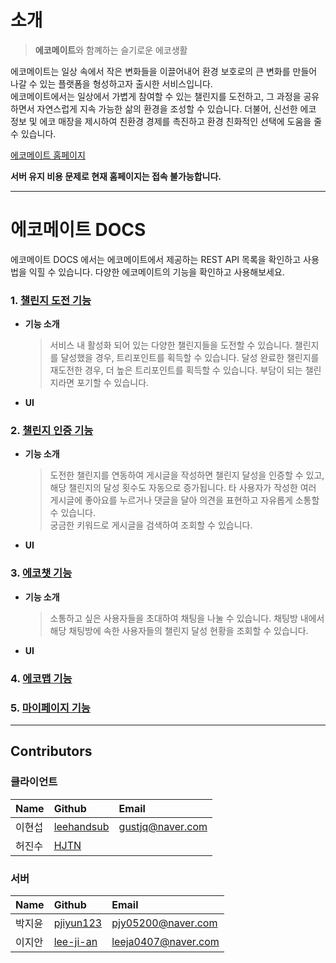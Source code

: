 # 소개

> **에코메이트**와 함꼐하는 슬기로운 에코생활  

에코메이트는 일상 속에서 작은 변화들을 이끌어내어 환경 보호로의 큰 변화를 만들어 나갈 수 있는 플랫폼을 형성하고자 출시한 서비스입니다.  
에코메이트에서는 일상에서 가볍게 참여할 수 있는 챌린지를 도전하고, 그 과정을 공유하면서 자연스럽게 지속 가능한 삶의 환경을 조성할 수 있습니다. 더불어, 신선한 에코 정보 및 에코 매장을 제시하여 친환경 경제를 촉진하고 환경 친화적인 선택에 도움을 줄 수 있습니다.   


[에코메이트 홈페이지]()  


**서버 유지 비용 문제로 현재 홈페이지는 접속 불가능합니다.**
 ***


 # 에코메이트 DOCS
 에코메이트 DOCS 에서는 에코메이트에서 제공하는 REST API 목록을 확인하고 사용법을 익힐 수 있습니다.
 다양한 에코메이트의 기능을 확인하고 사용해보세요.


### 1. [챌린지 도전 기능]()
* **기능 소개**
  > 서비스 내 활성화 되어 있는 다양한 챌린지들을 도전할 수 있습니다.
  > 챌린지를 달성했을 경우, 트리포인트를 획득할 수 있습니다.
  > 달성 완료한 챌린지를 재도전한 경우, 더 높은 트리포인트를 획득할 수 있습니다.
  > 부담이 되는 챌린지라면 포기할 수 있습니다.


* **UI**

 
### 2. [챌린지 인증 기능]()
* **기능 소개**
  > 도전한 챌린지를 연동하여 게시글을 작성하면 챌린지 달성을 인증할 수 있고, 해당 챌린지의 달성 횟수도 자동으로 증가됩니다.
  > 타 사용자가 작성한 여러 게시글에 좋아요를 누르거나 댓글을 달아 의견을 표현하고 자유롭게 소통할 수 있습니다.  
  > 궁금한 키워드로 게시글을 검색하여 조회할 수 있습니다.


* **UI**

  
### 3. [에코챗 기능]()
* **기능 소개**
  > 소통하고 싶은 사용자들을 초대하여 채팅을 나눌 수 있습니다.
  >  채팅방 내에서 해당 채팅방에 속한 사용자들의 챌린지 달성 현황을 조회할 수 있습니다.


* **UI**

  
### 4. [에코맵 기능]()
### 5. [마이페이지 기능]()


***
## Contributors
### 클라이언트
|Name|Github|Email|
|:---|:---|:---|
|이현섭|[leehandsub](https://github.com/leehandsub)|gustjq@naver.com|
|허진수|[HJTN](https://github.com/HJTN)||
### 서버
|Name|Github|Email|
|:---|:---|:---|
|박지윤|[pjiyun123](https://github.com/pjiyun123)|pjy05200@naver.com|
|이지안|[lee-ji-an](https://github.com/lee-ji-an)|leeja0407@naver.com|
